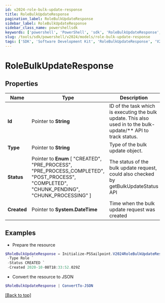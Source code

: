 ```yaml
---
id: v2024-role-bulk-update-response
title: RoleBulkUpdateResponse
pagination_label: RoleBulkUpdateResponse
sidebar_label: RoleBulkUpdateResponse
sidebar_class_name: powershellsdk
keywords: ['powershell', 'PowerShell', 'sdk', 'RoleBulkUpdateResponse', 'V2024RoleBulkUpdateResponse'] 
slug: /tools/sdk/powershell/v2024/models/role-bulk-update-response
tags: ['SDK', 'Software Development Kit', 'RoleBulkUpdateResponse', 'V2024RoleBulkUpdateResponse']
---
```



# RoleBulkUpdateResponse

## Properties

Name | Type | Description | Notes
------------ | ------------- | ------------- | -------------
**Id** |  Pointer to **String** | ID of the task which is executing the bulk update. This also used in to the bulk-update/** API to track status. | [optional] 
**Type** |  Pointer to **String** | Type of the bulk update object. | [optional] 
**Status** |  Pointer to  **Enum** [  "CREATED",    "PRE_PROCESS",    "PRE_PROCESS_COMPLETED",    "POST_PROCESS",    "COMPLETED",    "CHUNK_PENDING",    "CHUNK_PROCESSING" ] | The status of the bulk update request, could also checked by getBulkUpdateStatus API | [optional] 
**Created** |  Pointer to **System.DateTime** | Time when the bulk update request was created | [optional] 

## Examples

- Prepare the resource
```powershell
$RoleBulkUpdateResponse = Initialize-PSSailpoint.V2024RoleBulkUpdateResponse  -Id 2c9180867817ac4d017817c491119a20 `
 -Type Role `
 -Status CREATED `
 -Created 2020-10-08T18:33:52.029Z
```

- Convert the resource to JSON
```powershell
$RoleBulkUpdateResponse | ConvertTo-JSON
```


[[Back to top]](#) 


